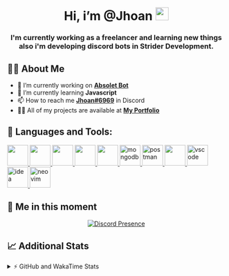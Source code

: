 <h1 align="center">Hi, i’m @Jhoan <img src="https://i.imgur.com/ILVRpZm.gif" width="30px"></h1>
<h3 align="center">I'm currently working as a freelancer and learning new things also i'm developing discord bots in Strider Development.</h3>

## 🙋‍♂️ About Me

- 🔭 I’m currently working on **[Absolet Bot](https://strider.cloud)**
- 🌱 I’m currently learning **Javascript**
- 📫 How to reach me **[Jhoan#6969](https://jhoan.monster/)** in Discord
- 👨‍💻 All of my projects are available at **[My Portfolio](https://jhoan.monster)**

## 🚀 Languages and Tools:
<p align="left"> 
    <a href="https://developer.mozilla.org/en-US/docs/Web/JavaScript" target="_blank"> <img src="https://img.icons8.com/color/48/000000/javascript.png" width="48" height="48"/> </a> 
    <a href="https://www.w3.org/html/" target="_blank"> <img src="https://img.icons8.com/color/48/000000/html-5.png" width="48" height="48"/> </a> 
    <a href="https://www.w3schools.com/css/" target="_blank"> <img src="https://img.icons8.com/color/48/000000/css3.png" width="48" height="48"/> </a> 
    <a href="https://getbootstrap.com" target="_blank"> <img src="https://img.icons8.com/color/48/000000/bootstrap.png" width="48" height="48"/> </a> 
    <a href="https://nodejs.org" target="_blank"> <img src="https://i.imgur.com/XX8lvL7.png" width="48" height="48"/> </a> 
    <a href="https://www.mongodb.com/" target="_blank"> <img src="https://i.imgur.com/nRtS3AN.png" alt="mongodb" width="48" height="48"/> </a> 
    <a href="https://postman.com" target="_blank"> <img src="https://www.vectorlogo.zone/logos/getpostman/getpostman-icon.svg" alt="postman" width="48" height="48"/> </a>   
    <a href="https://git-scm.com/" target="_blank"> <img src="https://img.icons8.com/color/48/000000/git.png" width="48" height="48"/> </a> 
    <a href="https://code.visualstudio.com" target="_blank" > <img src="https://upload.wikimedia.org/wikipedia/commons/thumb/9/9a/Visual_Studio_Code_1.35_icon.svg/2048px-Visual_Studio_Code_1.35_icon.svg.png" alt="vscode" width="48" height="48"> </a>
    <a href="https://www.jetbrains.com/es-es/idea/" target="_blank" > <img src="https://resources.jetbrains.com/storage/products/intellij-idea/img/meta/intellij-idea_logo_300x300.png" alt="idea" width="48" height="48"> </a>
    <a href="https://neovim.io" target="_blank"> <img src="https://icons.iconarchive.com/icons/papirus-team/papirus-apps/512/nvim-icon.png" alt="neovim" width="48" height="48"/> </a>
</p>
  
## 👤 Me in this moment
<p align="center">
    <a href="https://discord.com/users/852617426591154177" target="_blank" rel="nofollow">
        <img src="https://lanyard-profile-readme.vercel.app/api/852617426591154177?idleMessage=Probably%20coding%20Absolet..." alt="Discord Presence" align="center">
    </a>
</p>

## 📈 Additional Stats
<details>
    <summary>⚡ GitHub and WakaTime Stats</summary>
    <br/>

<!--START_SECTION:waka-->
![Code Time](http://img.shields.io/badge/Code%20Time-116%20hrs%2012%20mins-blue)

**🐱 My GitHub Data** 

> 🏆 420 Contributions in the Year 2022
 > 
> 📦 42.9 kB Used in GitHub's Storage 
 > 
> 💼 Opted to Hire
 > 
> 📜 4 Public Repositories 
 > 
> 🔑 12 Private Repositories  
 > 
**I'm a Night 🦉** 

```text
🌞 Morning    30 commits     █░░░░░░░░░░░░░░░░░░░░░░░░   7.03% 
🌆 Daytime    181 commits    ██████████░░░░░░░░░░░░░░░   42.39% 
🌃 Evening    182 commits    ██████████░░░░░░░░░░░░░░░   42.62% 
🌙 Night      34 commits     ██░░░░░░░░░░░░░░░░░░░░░░░   7.96%

```
📅 **I'm Most Productive on Saturday** 

```text
Monday       71 commits     ████░░░░░░░░░░░░░░░░░░░░░   16.63% 
Tuesday      53 commits     ███░░░░░░░░░░░░░░░░░░░░░░   12.41% 
Wednesday    79 commits     ████░░░░░░░░░░░░░░░░░░░░░   18.5% 
Thursday     36 commits     ██░░░░░░░░░░░░░░░░░░░░░░░   8.43% 
Friday       18 commits     █░░░░░░░░░░░░░░░░░░░░░░░░   4.22% 
Saturday     109 commits    ██████░░░░░░░░░░░░░░░░░░░   25.53% 
Sunday       61 commits     ███░░░░░░░░░░░░░░░░░░░░░░   14.29%

```


📊 **This Week I Spent My Time On** 

```text
⌚︎ Time Zone: America/Bogota

💬 Programming Languages: 
JavaScript               19 hrs 43 mins      ██████████████████░░░░░░░   71.87% 
EJS                      3 hrs 54 mins       ███░░░░░░░░░░░░░░░░░░░░░░   14.24% 
HTML                     1 hr 51 mins        █░░░░░░░░░░░░░░░░░░░░░░░░   6.77% 
JSON                     42 mins             ░░░░░░░░░░░░░░░░░░░░░░░░░   2.6% 
Text                     33 mins             ░░░░░░░░░░░░░░░░░░░░░░░░░   2.02%

🔥 Editors: 
VS Code                  27 hrs 26 mins      █████████████████████████   100.0%

🐱‍💻 Projects: 
Fium Bot                 18 hrs 12 mins      ████████████████░░░░░░░░░   66.37% 
Cloudly                  3 hrs 51 mins       ███░░░░░░░░░░░░░░░░░░░░░░   14.09% 
Shark System             2 hrs 38 mins       ██░░░░░░░░░░░░░░░░░░░░░░░   9.65% 
template                 1 hr 53 mins        █░░░░░░░░░░░░░░░░░░░░░░░░   6.87% 
Absolet Bot              25 mins             ░░░░░░░░░░░░░░░░░░░░░░░░░   1.54%

💻 Operating System: 
Linux                    27 hrs 26 mins      █████████████████████████   100.0%

```

**I Mostly Code in JavaScript** 

```text
JavaScript               9 repos             ████████████████░░░░░░░░░   64.29% 
Java                     2 repos             ███░░░░░░░░░░░░░░░░░░░░░░   14.29% 
SCSS                     1 repo              █░░░░░░░░░░░░░░░░░░░░░░░░   7.14% 
TypeScript               1 repo              █░░░░░░░░░░░░░░░░░░░░░░░░   7.14% 
CSS                      1 repo              █░░░░░░░░░░░░░░░░░░░░░░░░   7.14%

```



 Last Updated on 25/05/2022 15:16:05 UTC
<!--END_SECTION:waka-->
</details>
